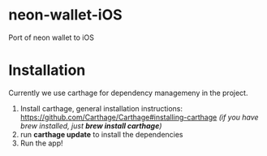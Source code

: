 # neon-wallet-iOS
Port of neon wallet to iOS

# Installation
Currently we use carthage for dependency managemeny in the project. 
1. Install carthage, general installation instructions: https://github.com/Carthage/Carthage#installing-carthage _(if you have brew installed, just **brew install carthage**)_
2. run **carthage update** to install the dependencies
3. Run the app!
